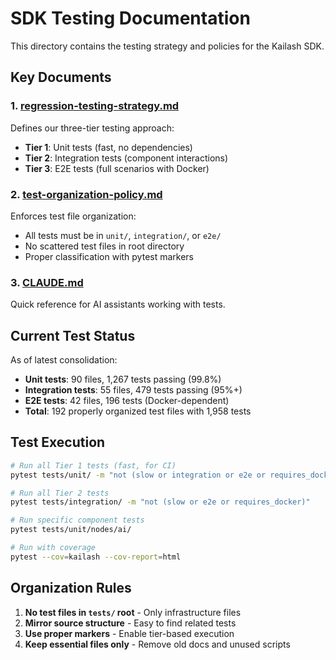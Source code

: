 # SDK Testing Documentation

This directory contains the testing strategy and policies for the Kailash SDK.

## Key Documents

### 1. [regression-testing-strategy.md](regression-testing-strategy.md)
Defines our three-tier testing approach:
- **Tier 1**: Unit tests (fast, no dependencies)
- **Tier 2**: Integration tests (component interactions)
- **Tier 3**: E2E tests (full scenarios with Docker)

### 2. [test-organization-policy.md](test-organization-policy.md)
Enforces test file organization:
- All tests must be in `unit/`, `integration/`, or `e2e/`
- No scattered test files in root directory
- Proper classification with pytest markers

### 3. [CLAUDE.md](CLAUDE.md)
Quick reference for AI assistants working with tests.

## Current Test Status

As of latest consolidation:
- **Unit tests**: 90 files, 1,267 tests passing (99.8%)
- **Integration tests**: 55 files, 479 tests passing (95%+)
- **E2E tests**: 42 files, 196 tests (Docker-dependent)
- **Total**: 192 properly organized test files with 1,958 tests

## Test Execution

```bash
# Run all Tier 1 tests (fast, for CI)
pytest tests/unit/ -m "not (slow or integration or e2e or requires_docker)"

# Run all Tier 2 tests
pytest tests/integration/ -m "not (slow or e2e or requires_docker)"

# Run specific component tests
pytest tests/unit/nodes/ai/

# Run with coverage
pytest --cov=kailash --cov-report=html
```

## Organization Rules

1. **No test files in `tests/` root** - Only infrastructure files
2. **Mirror source structure** - Easy to find related tests
3. **Use proper markers** - Enable tier-based execution
4. **Keep essential files only** - Remove old docs and unused scripts
